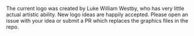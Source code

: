 The current logo was created by Luke William Westby, who has very little actual
artistic ability. New logo ideas are happily accepted. Please open an issue
with your idea or submit a PR which replaces the graphics files in the repo.
